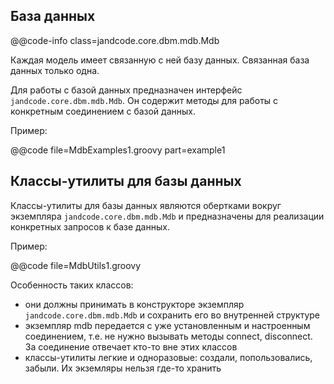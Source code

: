 
База данных
-----------

@@code-info
    class=jandcode.core.dbm.mdb.Mdb


Каждая модель имеет связанную с ней базу данных. Связанная база данных только одна.

Для работы с базой данных предназначен интерфейс `jandcode.core.dbm.mdb.Mdb`. 
Он содержит методы для работы с конкретным соединением с базой данных.

Пример:

@@code file=MdbExamples1.groovy part=example1


Классы-утилиты для базы данных
------------------------------

Классы-утилиты для базы данных являются обертками вокруг экземпляра
`jandcode.core.dbm.mdb.Mdb` и предназначены для реализации конкретных
запросов к базе данных. 

Пример:

@@code file=MdbUtils1.groovy

Особенность таких классов:
* они должны принимать в конструкторе экземпляр `jandcode.core.dbm.mdb.Mdb` и сохранить
  его во внутренней структуре
* экземпляр mdb передается с уже установленным и настроенным соединением, 
  т.е. не нужно вызывать методы connect, disconnect. За соединение отвечает кто-то
  вне этих классов
* классы-утилиты легкие и одноразовые: создали, попользовались, забыли. Их экземляры 
  нельзя где-то хранить

  

